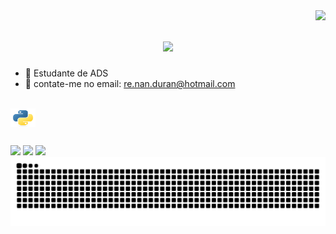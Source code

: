 <img align="right" src="https://visitor-badge.laobi.icu/badge?page_id=Durantanes.Durantanes" />

<h1 align="center">
    <img src="https://readme-typing-svg.herokuapp.com/?font=Righteous&size=35&center=true&vCenter=true&width=500&height=70&duration=4000&lines=Olá+!+👋;+Eu+sou+o+Durantanes!;" />
</h1>


- 🌱 Estudante de ADS
- 💬 contate-me no email: re.nan.duran@hotmail.com

<div style="display: inline_block"><br>
  <img align="center" alt="Rafa-Python" height="30" width="40" src="https://raw.githubusercontent.com/devicons/devicon/master/icons/python/python-original.svg">
   <link rel="stylesheet" type='text/css' href="https://cdn.jsdelivr.net/gh/devicons/devicon@latest/devicon.min.css" />
</div>

##
<div> 
  <div> 
  <a href="https://www.instagram.com/durantanes/" target="_blank"><img src="https://img.shields.io/badge/-Instagram-%23E4405F?style=for-the-badge&logo=instagram&logoColor=white" target="_blank"></a>
  <a href = "renandurantanes@gmail.com"><img src="https://img.shields.io/badge/-Gmail-%23333?style=for-the-badge&logo=gmail&logoColor=white" target="_blank"></a>
  <a href="https://www.linkedin.com/in/renan-duran-tanes-392a38138/" target="_blank"><img src="https://img.shields.io/badge/-LinkedIn-%230077B5?style=for-the-badge&logo=linkedin&logoColor=white" target="_blank"></a> 
  
</div>

 <img src="https://raw.githubusercontent.com/Durantanes/Durantanes/output/snake.svg" alt="Snake animation" />


